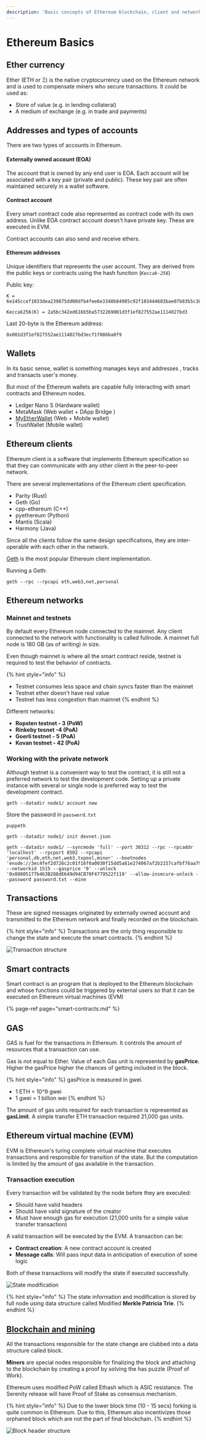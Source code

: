 ```yaml
---
description: 'Basic concepts of Ethereum blockchain, client and network'
---
```


# Ethereum Basics

## Ether currency

Ether \(ETH or Ξ\) is the native cryptocurrency used on the Ethereum network and is used to compensate miners who secure transactions. It could be used as:

* Store of value \(e.g. in lending collateral\)
* A medium of exchange \(e.g. in trade and payments\)

## Addresses and types of accounts

There are two types of accounts in Ethereum.

#### Externally owned account \(EOA\)

The account that is owned by any end user is EOA. Each account will be associated with a key pair \(private and public\). These key pair are often maintained securely in a wallet software.

#### Contract account

Every smart contract code also represented as contract code with its own address. Unlike EOA contract account doesn't have private key. These are executed in EVM. 

Contract accounts can also send and receive ethers.

#### Ethereum addresses

Unique identifiers that represents the user account. They are derived from the public keys or contracts using the hash function \(_`Keccak-256`_\)

​Public key: 

```text
K = 6e145ccef1033dea239875dd00dfb4fee6e3348b84985c92f103444683bae07b83b5c38e5e...
```



```text
Keccak256(K) = 2a5bc342ed616b5ba5732269001d3f1ef827552ae1114027bd3
```

Last 20-byte is the Ethereum address:

```text
0x001d3f1ef827552ae1114027bd3ecf1f086ba0f9
```

## Wallets

In its basic sense, wallet is something manages keys and addresses , tracks and transacts user's money.

But most of the Ethereum wallets are capable fully interacting with smart contracts and Ethereum nodes.

* Ledger Nano S \(Hardware wallet\)
* MetaMask \(Web wallet + DApp Bridge \)
* [MyEtherWallet](https://www.myetherwallet.com/) \(Web + Mobile wallet\)
* TrustWallet \(Mobile wallet\)

## Ethereum clients

Ethereum client is a software that implements Ethereum specification so that they can communicate with any other client in the peer-to-peer network. 

There are several implementations of the Ethereum client specification.

* Parity \(Rust\)
* Geth \(Go\)
* cpp-ethereum \(C++\)
* pyethereum \(Python\)
* Mantis \(Scala\)
* Harmony \(Java\)

Since all the clients follow the same design specifications, they are inter-operable with each other in the network.

[Geth](https://geth.ethereum.org/install-and-build/Installing-Geth) is the most popular Ethereum client implementation.

Running a Geth:

```text
geth --rpc --rpcapi eth,web3,net,personal
```

## Ethereum networks

### Mainnet and testnets

By default every Ethereum node connected to the mainnet. Any client connected to the network with functionality is called fullnode. A mainnet full node is 180 GB \(as of writing\) in size.

Even though mainnet is where all the smart contract reside, testnet is required to test the behavior of contracts.

{% hint style="info" %}
* Testnet consumes less space and chain syncs faster than the mainnet
* Testnet ether doesn't have real value
* Testnet has less congestion than mainnet
{% endhint %}

Different networks:

* **Ropsten testnet - 3 \(PoW\)**
* **Rinkeby tesnet -4 \(PoA\)**
* **Goerli testnet - 5 \(PoA\)**
* **Kovan testnet - 42 \(PoA\)**

### Working with the private network

Although testnet is a convenient way to test the contract, it is still not a preferred network to test the development code. Setting up a private instance with several or single node is preferred way to test the development contract.

```text
geth --datadir node1/ account new
```

Store the password in `password.txt`

```text
puppeth
```

```text
geth --datadir node1/ init devnet.json
```

```text
geth --datadir node1/ --syncmode 'full' --port 30312 --rpc --rpcaddr 'localhost' --rpcport 8502 --rpcapi 'personal,db,eth,net,web3,txpool,miner' --bootnodes 'enode://3ec4fef2d726c2c01f16f0a0030f15dd5a81e274067af2b2157cafbf76aa79fa9c0be52c6664e80cc5b08162ede53279bd70ee10d024fe86613b0b09e1106c40@127.0.0.1:30310' --networkid 1515 --gasprice '0' --unlock '0x80805177b463B288dE649d94CB70F4779522f119' --allow-insecure-unlock --password password.txt --mine
```



## Transactions

These are signed messages originated by externally owned account and transmitted to the Ethereum network  and finally recorded on the blockchain.

{% hint style="info" %}
Transactions are the only thing responsible to change the state and execute the smart contracts.
{% endhint %}



![Transaction structure](.gitbook/assets/amity-transactions.png)

## Smart contracts

Smart contract is an program that is deployed to the Ethereum blockchain and whose functions could be triggered by external users so that it can be executed on Ethereum virtual machines \(EVM\)

{% page-ref page="smart-contracts.md" %}

## GAS

GAS is fuel for the transactions in Ethereum. It controls the amount of resources that a transaction can use. 

Gas is not equal to Ether. Value of each Gas unit is represented by **gasPrice**. Higher the gasPrice higher the chances of getting included in the block.

{% hint style="info" %}
gasPrice is measured in gwei. 

* 1 ETH = 10^9 gwei
* 1 gwei = 1 billion wei
{% endhint %}

The amount of gas units required for each transaction is represented as **gasLimit**. A simple transfer ETH transaction required 21,000 gas units.



## Ethereum virtual machine \(EVM\)

EVM is Ethereum's turing complete virtual machine that executes transactions and responsible for transition of the state. But the computation is limited by the amount of gas available in the transaction.

### Transaction execution

Every transaction will be validated by the node before they are executed:

* Should have valid headers
* Should have valid signature of the creator
* Must have enough gas for execution \(21,000 units for a simple value transfer transaction\)

A valid transaction will be executed by the EVM. A transaction can be:

* **Contract creation**: A new contract account is created
* **Message calls**:  Will pass input data in anticipation of execution of some logic

Both of these transactions will modify the state if executed successfully.

![State modification](.gitbook/assets/amity-state-trans.png)

{% hint style="info" %}
The state information and modification is stored by full node using data structure called Modified **Merkle Patricia Trie**.
{% endhint %}

## [Blockchain and mining](https://etherscan.io)

All the transactions responsible for the state change are clubbed into a data structure called block. 

**Miners** are special nodes responsible for finalizing the block and attaching to the blockchain by creating a proof by solving the has puzzle \(Proof of Work\). 

Ethereum uses modified PoW called Ethash which is ASIC resistance. The Serenity release will have Proof of Stake as consensus mechanism.

{% hint style="info" %}
Due to the lower block time \(10 - 15 secs\) forking is quite common in Ethereum. Due to this, Ethereum also incentivizes those orphaned block which are not the part of final blockchain.
{% endhint %}

![Block header structure](.gitbook/assets/amity-state-trans-2.png)

## 

